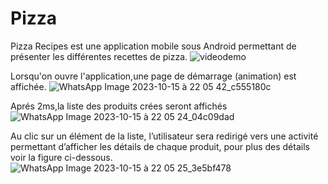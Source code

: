 # Pizza
Pizza Recipes est une application mobile sous Android permettant de
présenter les différentes recettes de pizza.
![videodemo](https://github.com/karimaZr/Pizza/assets/128175856/25f57c59-f81b-48a7-9bed-c5cf7c44c2a5)

Lorsqu'on ouvre l'application,une page de démarrage (animation) est affichée.
 ![WhatsApp Image 2023-10-15 à 22 05 42_c555180c](https://github.com/karimaZr/Pizza/assets/128175856/388a188c-9db4-45b9-b3e1-3690bbe257b2)

Aprés 2ms,la liste des produits crées seront affichés
 ![WhatsApp Image 2023-10-15 à 22 05 24_04c09dad](https://github.com/karimaZr/Pizza/assets/128175856/9d51fffd-e3df-4ac9-8dd8-6d7a9e0a159d)

 Au clic sur un élément de la liste, l’utilisateur sera redirigé vers une activité permettant d’afficher les détails de chaque produit, pour plus des détails voir la figure ci-dessous.
 ![WhatsApp Image 2023-10-15 à 22 05 25_3e5bf478](https://github.com/karimaZr/Pizza/assets/128175856/ce6b8310-a107-44da-9218-b83b03d013e0)





 
